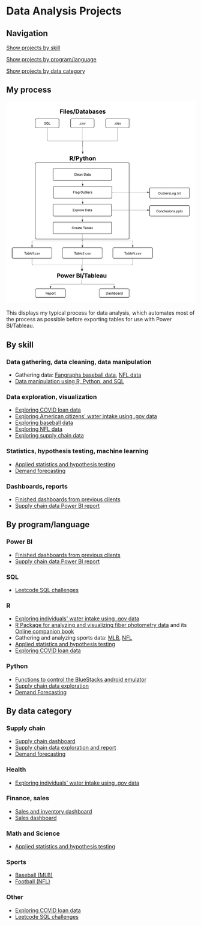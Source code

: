 # Data Analysis Projects

## Navigation

[Show projects by skill](#by-skill)  

[Show projects by program/language](#by-programlanguage) 

[Show projects by data category](#by-data-category)

## My process

![Process](images/data_pipeline.jpeg)

This displays my typical process for data analysis, which automates most of the process as possible before exporting tables for use with Power BI/Tableau. 

## By skill

### Data gathering, data cleaning, data manipulation

* Gathering data: [Fangraphs baseball data](https://github.com/atamalu/Scraping-Fangraphs), [NFL data](https://github.com/atamalu/Intro-to-NFL-Data?tab=readme-ov-file)
* [Data manipulation using R, Python, and SQL](https://github.com/atamalu123/data_manipulation_practice)

### Data exploration, visualization

* [Exploring COVID loan data](https://github.com/atamalu/covid_loans)
* [Exploring American citizens' water intake using .gov data](https://github.com/atamalu123/NHANES)
* [Exploring baseball data](https://github.com/atamalu/Scraping-Fangraphs/blob/master/Pt_3_Data_Exploration.md)
* [Exploring NFL data](https://github.com/atamalu/Intro-to-NFL-Data/blob/master/Week_1_Exploration_All.md)
* [Exploring supply chain data](https://github.com/atamalu123/supply_chain_analysis/blob/main/README.md)

### Statistics, hypothesis testing, machine learning

* [Applied statistics and hypothesis testing](https://github.com/atamalu/Applied-Stats-Sims)
* [Demand forecasting](https://github.com/atamalu123/demand_forecasting/blob/main/README.md)

### Dashboards, reports

* [Finished dashboards from previous clients](https://github.com/atamalu123/dashboards)
* [Supply chain data Power BI report](https://github.com/atamalu123/supply_chain_analysis/blob/main/README.md)

## By program/language

### Power BI

* [Finished dashboards from previous clients](https://github.com/atamalu123/dashboards)
* [Supply chain data Power BI report](https://github.com/atamalu123/supply_chain_analysis/blob/main/README.md)

### SQL

* [Leetcode SQL challenges](https://github.com/atamalu123/data_manipulation_practice)

### R

* [Exploring individuals' water intake using .gov data](https://github.com/atamalu123/NHANES)
* [R Package for analyzing and visualizing fiber photometry data](https://github.com/atamalu/fluoR) and its [Online companion book](https://bookdown.org/anta8363/fluoR_bookdown/)
* Gathering and analyzing sports data: [MLB](https://github.com/atamalu/Scraping-Fangraphs), [NFL](https://github.com/atamalu/Intro-to-NFL-Data)
* [Applied statistics and hypothesis testing](https://github.com/atamalu/Applied-Stats-Sims)
* [Exploring COVID loan data](https://github.com/atamalu/covid_loans)

### Python

*  [Functions to control the BlueStacks android emulator](https://github.com/atamalu/BlueStacksADB)
*  [Supply chain data exploration](https://github.com/atamalu123/supply_chain_analysis/blob/main/README.md)
*  [Demand Forecasting](https://github.com/atamalu123/demand_forecasting/blob/main/README.md)

## By data category

### Supply chain

* [Supply chain dashboard](https://github.com/atamalu123/dashboards/blob/main/supply_chain_management.jpg)
* [Supply chain data exploration and report](https://github.com/atamalu123/supply_chain_analysis/blob/main/README.md)
* [Demand forecasting](https://github.com/atamalu123/demand_forecasting/blob/main/README.md)

### Health

* [Exploring individuals' water intake using .gov data](https://github.com/atamalu123/NHANES)

### Finance, sales

* [Sales and inventory dashboard](https://github.com/atamalu123/dashboards/blob/main/sales_and_inventory.jpg)
* [Sales dashboard](https://github.com/atamalu123/dashboards/blob/main/supply_chain_and_sales.jpg)

### Math and Science

* [Applied statistics and hypothesis testing](https://github.com/atamalu/Applied-Stats-Sims)

### Sports

* [Baseball (MLB)](https://github.com/atamalu/Scraping-Fangraphs)
* [Football (NFL)](https://github.com/atamalu/Intro-to-NFL-Data)

### Other

* [Exploring COVID loan data](https://github.com/atamalu/covid_loans)
* [Leetcode SQL challenges](https://github.com/atamalu123/data_manipulation_practice)
